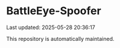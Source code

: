 # BattleEye-Spoofer

Last updated: 2025-05-28 20:36:17

This repository is automatically maintained.
